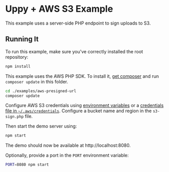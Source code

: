 # Uppy + AWS S3 Example

This example uses a server-side PHP endpoint to sign uploads to S3.

## Running It

To run this example, make sure you've correctly installed the root repository:

```bash
npm install
```

This example uses the AWS PHP SDK.
To install it, [get composer](https://getcomposer.org) and run `composer update` in this folder.

```bash
cd ./examples/aws-presigned-url
composer update
```

Configure AWS S3 credentials using [environment variables](https://docs.aws.amazon.com/aws-sdk-php/v3/guide/guide/credentials.html#environment-credentials) or a [credentials file in `~/.aws/credentials`](https://docs.aws.amazon.com/aws-sdk-php/v3/guide/guide/credentials.html#credential-profiles).
Configure a bucket name and region in the `s3-sign.php` file.

Then start the demo server using:

```bash
npm start
```

The demo should now be available at http://localhost:8080.

Optionally, provide a port in the `PORT` environment variable:

```bash
PORT=8080 npm start
```
